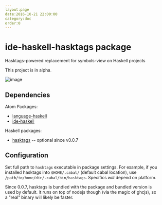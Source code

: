 ```yaml
---
layout:page
date:2016-10-21 22:00:00
category:doc
order:0
---
```


# ide-haskell-hasktags package

Hasktags-powered replacement for symbols-view on Haskell projects

This project is in alpha.

![image](https://cloud.githubusercontent.com/assets/7275622/12073886/592fbe8e-b146-11e5-8eb7-9a5153f3fb3c.png)

## Dependencies

Atom Packages:

* [language-haskell](https://github.com/atom-haskell/language-haskell)
* [ide-haskell](https://github.com/atom-haskell/ide-haskell)

Haskell packages:

* [hasktags](https://hackage.haskell.org/package/hasktags) -- optional since v0.0.7

## Configuration

Set full path to `hasktags` executable in package settings. For example, if you installed hasktags into `$HOME/.cabal/` (default cabal location), use `/path/to/home/dir/.cabal/bin/hasktags`. Specifics *will* depend on platform.

Since 0.0.7, hasktags is bundled with the package and bundled version is used by default. It runs on top of nodejs though (via the magic of ghcjs), so a "real" binary will likely be faster.
